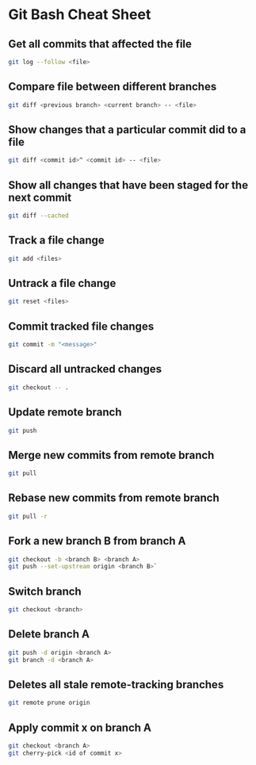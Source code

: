 # Git Bash Cheat Sheet

## Get all commits that affected the file

```bash
git log --follow <file>
```

## Compare file between different branches

```bash
git diff <previous branch> <current branch> -- <file>
```

## Show changes that a particular commit did to a file

```bash
git diff <commit id>^ <commit id> -- <file>
```

## Show all changes that have been staged for the next commit

```bash
git diff --cached
```

## Track a file change

```bash
git add <files> 
```

## Untrack a file change

```bash
git reset <files>
```

## Commit tracked file changes

```bash
git commit -m "<message>"
```

## Discard all untracked changes

```bash
git checkout -- .
```

## Update remote branch
```bash
git push
```

## Merge new commits from remote branch
```bash
git pull
```

## Rebase new commits from remote branch
```bash
git pull -r
```

## Fork a new branch B from branch A

```bash
git checkout -b <branch B> <branch A>
git push --set-upstream origin <branch B>`
```

## Switch branch

```bash
git checkout <branch>
```

## Delete branch A

```bash
git push -d origin <branch A>
git branch -d <branch A>
```

## Deletes all stale remote-tracking branches


```bash
git remote prune origin
```

## Apply commit x on branch A

```bash
git checkout <branch A>
git cherry-pick <id of commit x>
```
